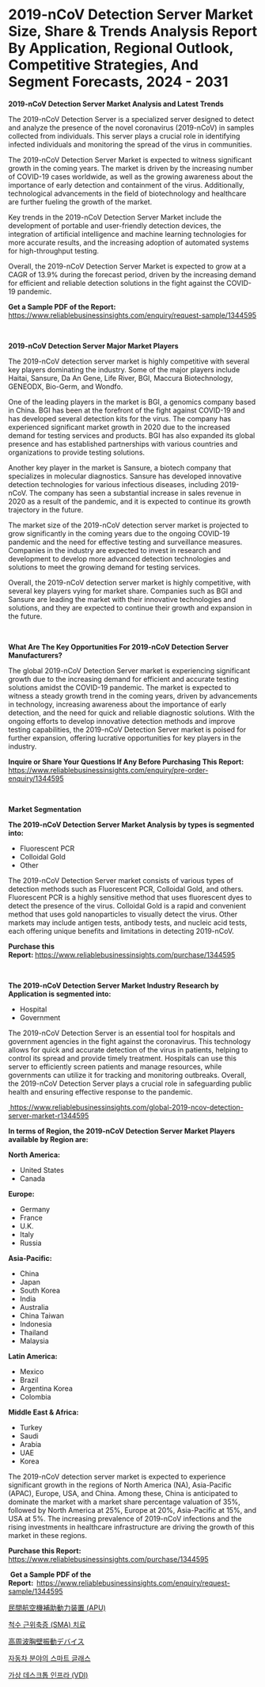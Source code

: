 <p><h1>2019-nCoV Detection Server Market Size, Share & Trends Analysis Report By Application, Regional Outlook, Competitive Strategies, And Segment Forecasts, 2024 - 2031</h1></p><p><strong>2019-nCoV Detection Server Market Analysis and Latest Trends</strong></p>
<p><p>The 2019-nCoV Detection Server is a specialized server designed to detect and analyze the presence of the novel coronavirus (2019-nCoV) in samples collected from individuals. This server plays a crucial role in identifying infected individuals and monitoring the spread of the virus in communities.</p><p>The 2019-nCoV Detection Server Market is expected to witness significant growth in the coming years. The market is driven by the increasing number of COVID-19 cases worldwide, as well as the growing awareness about the importance of early detection and containment of the virus. Additionally, technological advancements in the field of biotechnology and healthcare are further fueling the growth of the market.</p><p>Key trends in the 2019-nCoV Detection Server Market include the development of portable and user-friendly detection devices, the integration of artificial intelligence and machine learning technologies for more accurate results, and the increasing adoption of automated systems for high-throughput testing.</p><p>Overall, the 2019-nCoV Detection Server Market is expected to grow at a CAGR of 13.9% during the forecast period, driven by the increasing demand for efficient and reliable detection solutions in the fight against the COVID-19 pandemic.</p></p>
<p><strong>Get a Sample PDF of the Report:&nbsp;</strong> <a href="https://www.reliablebusinessinsights.com/enquiry/request-sample/1344595">https://www.reliablebusinessinsights.com/enquiry/request-sample/1344595</a></p>
<p>&nbsp;</p>
<p><strong>2019-nCoV Detection Server Major Market Players</strong></p>
<p><p>The 2019-nCoV detection server market is highly competitive with several key players dominating the industry. Some of the major players include Haitai, Sansure, Da An Gene, Life River, BGI, Maccura Biotechnology, GENEODX, Bio-Germ, and Wondfo.</p><p>One of the leading players in the market is BGI, a genomics company based in China. BGI has been at the forefront of the fight against COVID-19 and has developed several detection kits for the virus. The company has experienced significant market growth in 2020 due to the increased demand for testing services and products. BGI has also expanded its global presence and has established partnerships with various countries and organizations to provide testing solutions.</p><p>Another key player in the market is Sansure, a biotech company that specializes in molecular diagnostics. Sansure has developed innovative detection technologies for various infectious diseases, including 2019-nCoV. The company has seen a substantial increase in sales revenue in 2020 as a result of the pandemic, and it is expected to continue its growth trajectory in the future.</p><p>The market size of the 2019-nCoV detection server market is projected to grow significantly in the coming years due to the ongoing COVID-19 pandemic and the need for effective testing and surveillance measures. Companies in the industry are expected to invest in research and development to develop more advanced detection technologies and solutions to meet the growing demand for testing services.</p><p>Overall, the 2019-nCoV detection server market is highly competitive, with several key players vying for market share. Companies such as BGI and Sansure are leading the market with their innovative technologies and solutions, and they are expected to continue their growth and expansion in the future.</p></p>
<p>&nbsp;</p>
<p><strong>What Are The Key Opportunities For 2019-nCoV Detection Server Manufacturers?</strong></p>
<p><p>The global 2019-nCoV Detection Server market is experiencing significant growth due to the increasing demand for efficient and accurate testing solutions amidst the COVID-19 pandemic. The market is expected to witness a steady growth trend in the coming years, driven by advancements in technology, increasing awareness about the importance of early detection, and the need for quick and reliable diagnostic solutions. With the ongoing efforts to develop innovative detection methods and improve testing capabilities, the 2019-nCoV Detection Server market is poised for further expansion, offering lucrative opportunities for key players in the industry.</p></p>
<p><strong>Inquire or Share Your Questions If Any Before Purchasing This Report:</strong> <a href="https://www.reliablebusinessinsights.com/enquiry/pre-order-enquiry/1344595">https://www.reliablebusinessinsights.com/enquiry/pre-order-enquiry/1344595</a></p>
<p>&nbsp;</p>
<p><strong>Market Segmentation</strong></p>
<p><strong>The 2019-nCoV Detection Server Market Analysis by types is segmented into:</strong></p>
<p><ul><li>Fluorescent PCR</li><li>Colloidal Gold</li><li>Other</li></ul></p>
<p><p>The 2019-nCoV Detection Server market consists of various types of detection methods such as Fluorescent PCR, Colloidal Gold, and others. Fluorescent PCR is a highly sensitive method that uses fluorescent dyes to detect the presence of the virus. Colloidal Gold is a rapid and convenient method that uses gold nanoparticles to visually detect the virus. Other markets may include antigen tests, antibody tests, and nucleic acid tests, each offering unique benefits and limitations in detecting 2019-nCoV.</p></p>
<p><strong>Purchase this Report:&nbsp;</strong><a href="https://www.reliablebusinessinsights.com/purchase/1344595">https://www.reliablebusinessinsights.com/purchase/1344595</a></p>
<p>&nbsp;</p>
<p><strong>The 2019-nCoV Detection Server Market Industry Research by Application is segmented into:</strong></p>
<p><ul><li>Hospital</li><li>Government</li></ul></p>
<p><p>The 2019-nCoV Detection Server is an essential tool for hospitals and government agencies in the fight against the coronavirus. This technology allows for quick and accurate detection of the virus in patients, helping to control its spread and provide timely treatment. Hospitals can use this server to efficiently screen patients and manage resources, while governments can utilize it for tracking and monitoring outbreaks. Overall, the 2019-nCoV Detection Server plays a crucial role in safeguarding public health and ensuring effective response to the pandemic.</p></p>
<p><a href="https://www.reliablebusinessinsights.com/global-2019-ncov-detection-server-market-r1344595">&nbsp;https://www.reliablebusinessinsights.com/global-2019-ncov-detection-server-market-r1344595</a></p>
<p><strong>In terms of Region, the 2019-nCoV Detection Server Market Players available by Region are:</strong></p>
<p>
    <p> <strong> North America: </strong>
        <ul>
            <li>United States</li>
            <li>Canada</li>
        </ul>
        </p> 
    <p> <strong> Europe: </strong>
        <ul>
            <li>Germany</li>
            <li>France</li>
            <li>U.K.</li>
            <li>Italy</li>
            <li>Russia</li>
        </ul>
        </p> 
    <p> <strong> Asia-Pacific: </strong>
        <ul>
            <li>China</li>
            <li>Japan</li>
            <li>South Korea</li>
            <li>India</li>
            <li>Australia</li>
            <li>China Taiwan</li>
            <li>Indonesia</li>
            <li>Thailand</li>
            <li>Malaysia</li>
        </ul>
        </p> 
    <p> <strong> Latin America: </strong>
        <ul>
            <li>Mexico</li>
            <li>Brazil</li>
            <li>Argentina Korea</li>
            <li>Colombia</li>
        </ul>
        </p> 
    <p> <strong> Middle East & Africa: </strong>
        <ul>
            <li>Turkey</li>
            <li>Saudi</li>
            <li>Arabia</li>
            <li>UAE</li>
            <li>Korea</li>
        </ul>
    </p>
    </p>
<p><p>The 2019-nCoV detection server market is expected to experience significant growth in the regions of North America (NA), Asia-Pacific (APAC), Europe, USA, and China. Among these, China is anticipated to dominate the market with a market share percentage valuation of 35%, followed by North America at 25%, Europe at 20%, Asia-Pacific at 15%, and USA at 5%. The increasing prevalence of 2019-nCoV infections and the rising investments in healthcare infrastructure are driving the growth of this market in these regions.</p></p>
<p><strong>Purchase this Report: </strong><a href="https://www.reliablebusinessinsights.com/purchase/1344595">https://www.reliablebusinessinsights.com/purchase/1344595</a></p>
<p>&nbsp;<strong>Get a Sample PDF of the Report:&nbsp;&nbsp;</strong><a href="https://www.reliablebusinessinsights.com/enquiry/request-sample/1344595">https://www.reliablebusinessinsights.com/enquiry/request-sample/1344595</a></p>
<p><strong></strong></p>
<p><p><a href="https://github.com/pepo3k/Market-Research-Report-List-1/blob/main/5430080100159.md">民間航空機補助動力装置 (APU)</a></p><p><a href="https://medium.com/@alanperkins1921/%EC%B2%99%EC%88%98%EA%B7%BC%EC%9C%84%EC%B6%95%EC%A6%9D-sma-%EC%B9%98%EB%A3%8C-%EC%8B%9C%EC%9E%A5-%EB%B6%84%EC%84%9D-cagr-%EC%8B%9C%EC%9E%A5-%EC%84%B8%EB%B6%84%ED%99%94-%EB%B0%8F-%EA%B8%80%EB%A1%9C%EB%B2%8C-%EC%82%B0%EC%97%85-%EA%B0%9C%EC%9A%94-5ec09f59bd2a">척수 근위축증 (SMA) 치료</a></p><p><a href="https://github.com/nemesis2824/Market-Research-Report-List-1/blob/main/3158908100160.md">高周波胸壁振動デバイス</a></p><p><a href="https://medium.com/@leeanford76845djf/%EC%9E%90%EB%8F%99%EC%B0%A8-%EC%8B%9C%EC%9E%A5%EC%9D%98-%EC%8A%A4%EB%A7%88%ED%8A%B8-%EA%B8%80%EB%9E%98%EC%8A%A4%EB%8A%94-%EC%8B%9C%EC%9E%A5-%EC%A0%90%EC%9C%A0%EC%9C%A8-%EC%8B%9C%EC%9E%A5-%EB%8F%99%ED%96%A5-%EB%B0%8F-%EC%8B%9C%EC%9E%A5-%EC%84%B1%EC%9E%A5%EC%97%90-%EB%8C%80%ED%95%9C-%EC%A0%95%EB%B3%B4%EB%A5%BC-%EC%A0%9C%EA%B3%B5%ED%95%A9%EB%8B%88%EB%8B%A4-e5ad2ac3958d">자동차 분야의 스마트 글래스</a></p><p><a href="https://github.com/bbbexter1/Market-Research-Report-List-1/blob/main/744106491456.md">가상 데스크톱 인프라 (VDI)</a></p></p>
